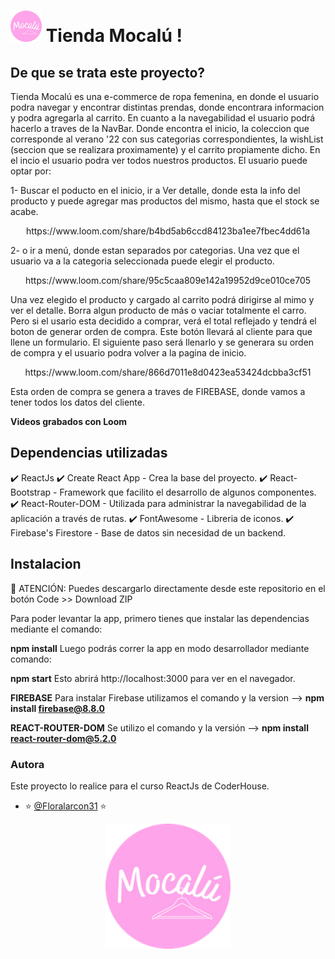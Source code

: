 
# <img width="50px" alt="logo" src="https://github.com/Floralarcon31/Mocalu-React/blob/main/src/components/NavBar/logo.png" > Tienda Mocalú ! 

## De que se trata este proyecto?

Tienda Mocalú es una e-commerce de ropa femenina, en donde el usuario podra navegar y encontrar distintas prendas, donde encontrara informacion y podra agregarla al carrito.
En cuanto a la navegabilidad el usuario podrá hacerlo a traves de la NavBar. Donde encontra el inicio, la coleccion que corresponde al verano '22 con sus categorias correspondientes, la wishList (seccion que se realizara proximamente)
y el carrito propiamente dicho.
En el incio el usuario podra ver todos nuestros productos.
El usuario puede optar por:

1- Buscar el poducto en el inicio, ir a Ver detalle, donde esta la info del producto y puede agregar mas productos del mismo, hasta que el stock se acabe.

<p align="center">
  https://www.loom.com/share/b4bd5ab6ccd84123ba1ee7fbec4dd61a
</p>

2- o ir a menú, donde estan separados por categorias. Una vez que el usuario va a la categoria seleccionada puede elegir el producto.

<p align="center">
  https://www.loom.com/share/95c5caa809e142a19952d9ce010ce705
</p>

Una vez elegido el producto y cargado  al carrito podrá dirigirse al mimo y ver el detalle. Borra algun producto de más o vaciar totalmente el carro.  
Pero si el usario esta decidido a comprar, verá el total reflejado y tendrá el boton de generar orden de compra.
Este botón llevará al cliente para que llene un formulario. El siguiente paso será llenarlo y se generara su orden de compra y el usuario podra volver a la pagina de inicio.

<p align="center">
  https://www.loom.com/share/866d7011e8d0423ea53424dcbba3cf51
</p>
Esta orden de compra se genera a traves de FIREBASE, donde vamos a tener todos los datos del cliente.


**Videos grabados con Loom**

## Dependencias utilizadas 

 ✔️ ReactJs 
 ✔️ Create React App - Crea la base del proyecto.
 ✔️ React-Bootstrap - Framework que facilito el desarrollo de algunos componentes.
 ✔️ React-Router-DOM - Utilizada para administrar la navegabilidad de la aplicación a través de rutas.
 ✔️ FontAwesome  - Libreria de iconos.
 ✔️ Firebase's Firestore - Base de datos sin necesidad de un backend.

## Instalacion

🚨 ATENCIÓN:
Puedes descargarlo directamente desde este repositorio en el botón Code >> Download ZIP 

Para poder levantar la app, primero tienes que instalar las dependencias mediante el comando:

**npm install**
Luego podrás correr la app en modo desarrollador mediante comando:

**npm start**
Esto abrirá http://localhost:3000 para ver en el navegador.

**FIREBASE**
Para instalar Firebase utilizamos el comando y la version --> **npm install firebase@8.8.0**

**REACT-ROUTER-DOM**
Se utilizo el comando y la versión --> **npm install react-router-dom@5.2.0**


### Autora
Este proyecto lo realice para el curso ReactJs de CoderHouse. 
- ⭐ [@Floralarcon31](https://github.com/Floralarcon31) ⭐

<p align="center">
  <img width="200px" alt="logo" src="https://github.com/Floralarcon31/Mocalu-React/blob/main/src/components/NavBar/logo.png" />
</p>
